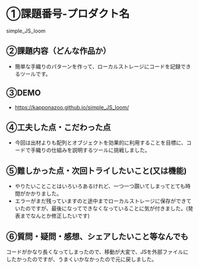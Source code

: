 # ①課題番号-プロダクト名
simple_JS_loom
## ②課題内容（どんな作品か）

- 簡単な手織りのパターンを作って、ローカルストレージにコードを記録できるツールです。

## ③DEMO
- https://kapponazoo.github.io/simple_JS_loom/

## ④工夫した点・こだわった点

- 今回は出材よりも配列とオブジェクトを効果的に利用することを目標に、コードで手織りの仕組みを説明するツールに挑戦しました。

## ⑤難しかった点・次回トライしたいこと(又は機能)

- やりたいことことはいろいろあるけれど、一つ一つ躓いてしまってとても時間がかかりました。
- エラーがまだ残っていますのと途中までローカルストレージに保存ができていたのですが、最後になってできなくなっていることに気が付きました。(発表までなんとか修正したいです)

## ⑥質問・疑問・感想、シェアしたいこと等なんでも

コードがかなり長くなってしまったので、移動が大変で、JSを外部ファイルにしたかったのですが、うまくいかなかったので元に戻しました。
